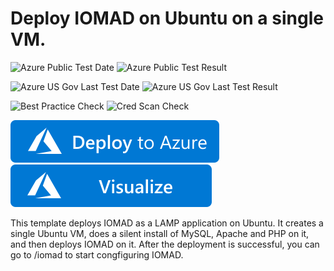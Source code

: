 # Deploy IOMAD on Ubuntu on a single VM.

![Azure Public Test Date](https://azurequickstartsservice.blob.core.windows.net/badges/iomad-singlevm-ubuntu/PublicLastTestDate.svg)
![Azure Public Test Result](https://azurequickstartsservice.blob.core.windows.net/badges/iomad-singlevm-ubuntu/PublicDeployment.svg)

![Azure US Gov Last Test Date](https://azurequickstartsservice.blob.core.windows.net/badges/iomad-singlevm-ubuntu/FairfaxLastTestDate.svg)
![Azure US Gov Last Test Result](https://azurequickstartsservice.blob.core.windows.net/badges/iomad-singlevm-ubuntu/FairfaxDeployment.svg)

![Best Practice Check](https://azurequickstartsservice.blob.core.windows.net/badges/iomad-singlevm-ubuntu/BestPracticeResult.svg)
![Cred Scan Check](https://azurequickstartsservice.blob.core.windows.net/badges/iomad-singlevm-ubuntu/CredScanResult.svg)

[![Deploy To Azure](https://raw.githubusercontent.com/Azure/azure-quickstart-templates/master/1-CONTRIBUTION-GUIDE/images/deploytoazure.svg?sanitize=true)](https://portal.azure.com/#create/Microsoft.Template/uri/https%3A%2F%2Fraw.githubusercontent.com%2FAzure%2Fazure-quickstart-templates%2Fmaster%2Fiomad-singlevm-ubuntu%2Fazuredeploy.json)
[![Visualize](https://raw.githubusercontent.com/Azure/azure-quickstart-templates/master/1-CONTRIBUTION-GUIDE/images/visualizebutton.svg?sanitize=true)](http://armviz.io/#/?load=https%3A%2F%2Fraw.githubusercontent.com%2FAzure%2Fazure-quickstart-templates%2Fmaster%2Fiomad-singlevm-ubuntu%2Fazuredeploy.json)

This template deploys IOMAD as a LAMP application on Ubuntu. It creates a single
Ubuntu VM, does a silent install of MySQL, Apache and PHP on it, and then
deploys IOMAD on it. After the deployment is successful, you can go to /iomad to
start congfiguring IOMAD.
